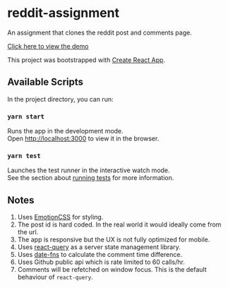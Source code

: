 # reddit-assignment

An assignment that clones the reddit post and comments page.

[Click here to view the demo](https://adb-reddit-assignment.netlify.app/)

This project was bootstrapped with [Create React App](https://github.com/facebook/create-react-app).

## Available Scripts

In the project directory, you can run:

### `yarn start`

Runs the app in the development mode.<br />
Open [http://localhost:3000](http://localhost:3000) to view it in the browser.

### `yarn test`

Launches the test runner in the interactive watch mode.<br />
See the section about [running tests](https://facebook.github.io/create-react-app/docs/running-tests) for more information.

## Notes

1. Uses [EmotionCSS](https://emotion.sh/docs/introduction) for styling.
2. The post id is hard coded. In the real world it would ideally come from the url.
3. The app is responsive but the UX is not fully optimized for mobile.
4. Uses [react-query](https://react-query.tanstack.com/) as a server state management library.
5. Uses [date-fns](https://date-fns.org/) to calculate the comment time difference.
6. Uses Github public api which is rate limited to 60 calls/hr.
7. Comments will be refetched on window focus. This is the default behaviour of `react-query`.
